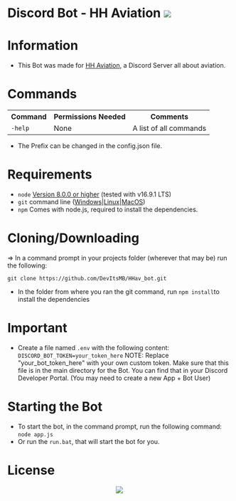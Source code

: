 # Discord Bot - HH Aviation <img src="https://img.shields.io/discord/830574658964291624?logo=discord&style=for-the-badge" />     
# Information
* This Bot was made for <a href="https://www.youtube.com/channel/UCmertfg-HdbWjFcWHW-Xulg">HH Aviation</a>, a Discord Server all about aviation.

# Commands
<table>
  <tr>
    <th>Command</th>
    <th>Permissions Needed</th>
	<th>Comments</th>
  </tr>
  <tr>
    <td><code>-help</code></td>
    <td>None</td>
	<td>A list of all commands</td>
</table>

* The Prefix can be changed in the config.json file.



# Requirements
* `node` <a href="https://nodejs.org/en/download/">Version 8.0.0 or higher</a> (tested with v16.9.1 LTS)
* `git` command line (<a href="https://git-scm.com/download/win">Windows</a>|<a href="https://git-scm.com/book/en/v2/Getting-Started-Installing-Git">Linux</a>|<a href="https://git-scm.com/download/mac">MacOS</a>)
* `npm` Comes with node.js, required to install the dependencies.

# Cloning/Downloading

=> In a command prompt in your projects folder (wherever that may be) run the following:

`git clone https://github.com/DevItsMB/HHav_bot.git`
* In the folder from where you ran the git command, run `npm install`to install the dependencies

# Important
* Create a file named `.env` with the following content:
`DISCORD_BOT_TOKEN=your_token_here`
NOTE: Replace "your_bot_token_here" with your own custom token. Make sure that this file is in the main directory for the Bot. You can find that in your Discord Developer Portal. (You may need to create a new App + Bot User)


# Starting the Bot
* To start the bot, in the command prompt, run the following command: `node app.js`
* Or run the `run.bat`, that will start the bot for you.



# License
<p align="center">
    <a href="https://github.com/DevItsMB/Discord-Bot-Template/blob/master/LICENSE">
    <img src="https://img.shields.io/github/license/DevItsMB/DiscordBotTemplate?style=for-the-badge" />
  </a>
</p>
